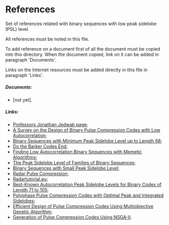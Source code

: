 References
==========
Set of references related with binary sequences with low peak sidelobe (PSL) level.

All references must be noted in this file.

To add reference on a document first of all the document must be copied into this directory.
When the document copied, link on it can be added in paragraph 'Documents'.

Links on the Internet resources must be added directly in this file in paragraph 'Links'.

##### Documents:
 - [not yet].

##### Links:
 - [Professors Jonathan Jedwab page](http://people.math.sfu.ca/~jed/);
 - [A Survey on the Design of Binary Pulse Compression Codes with Low Autocorrelation](http://cdn.intechopen.com/pdfs/9713/InTech-A_survey_on_the_design_of_binary_pulse_compression_codes_with_low_autocorrelation.pdf);
 - [Binary Sequences with Minimum Peak Sidelobe Level up to Length 68](http://arxiv.org/pdf/1212.4930.pdf);
 - [Do the Barker Codes End](http://www.math.wpi.edu/MPI2008/TSC/TSC-MPI.pdf);
 - [Finding Low Autocorrelation Binary Sequences with Memetic Algorithms](http://www.lcc.uma.es/~ccottap/papers/labsASC.pdf);
 - [The Peak Sidelobe Level of Families of Binary Sequences](http://www.idmercer.com/jedwab-yoshida06.pdf);
 - [Binary Sequences with Small Peak Sidelobe Level](http://www-e.uni-magdeburg.de/kai-usch/pub/lowpsl.pdf);
 - [Radar Pulse Compression](http://www.ittc.ku.edu/workshops/Summer2004Lectures/Radar_Pulse_Compression.pdf);
 - [Radartutorial.eu](http://www.radartutorial.eu/08.transmitters/tx17.en.html);
 - [Best-Known Autocorrelation Peak Sidelobe Levels for Binary Codes of Length 71 to 105](http://norbertwiener.umd.edu/crowds/documents/best_known_binary.pdf);
 - [Polyphase Pulse Compression Codes with Optimal Peak and Integrated Sidelobes](http://www.norbertwiener.umd.edu/crowds/documents/polyphase_pulse_comprssion_codes_with_optimal_sidelobes.pdf);
 - [Efficient Design of Pulse Compression Codes Using Multiobjective Genetic Algorithm](http://www.researchgate.net/publication/220882017_Efficient_Design_of_Pulse_Compression_Codes_using_Multiobjective_Genetic_Algorithm/file/3deec521d50f43a8d4.pdf);
 - [Generation of Pulse Compression Codes Using NSGA-II](http://dspace.nitrkl.ac.in/dspace/bitstream/2080/1112/1/aks2fin.pdf).
